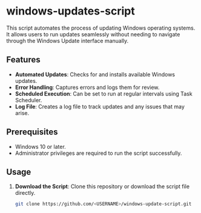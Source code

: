 # windows-updates-script

This script automates the process of updating Windows operating systems. It allows users to run updates seamlessly without needing to navigate through the Windows Update interface manually.

## Features

- **Automated Updates**: Checks for and installs available Windows updates.
- **Error Handling**: Captures errors and logs them for review.
- **Scheduled Execution**: Can be set to run at regular intervals using Task Scheduler.
- **Log File**: Creates a log file to track updates and any issues that may arise.

## Prerequisites

- Windows 10 or later.
- Administrator privileges are required to run the script successfully.

## Usage

1. **Download the Script**:
   Clone this repository or download the script file directly.

   ```bash
   git clone https://github.com/<USERNAME>/windows-update-script.git
